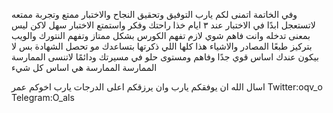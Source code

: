 
وفي الخاتمة اتمنى لكم يارب التوفيق وتحقيق النجاح
والاختبار ممتع وتجربة ممتعه 
لاتستعجل ابدًا في الاختبار عند ٣ ايام 
خذا راحتك وفكر واستمتع 
الاختبار سهل لاكن ليس بمعنى تدخله وانت فاهم شوي لازم تفهم الكورس بشكل ممتاز وتفهم النتورك والويب بتركيز 
طبعًا المصادر والاشياء هذا كلها اللي ذكرتها بتساعدك مو تحصل الشهادة بس 
لا بيكون عندك اساس قوي جدًا وفاهم ومستوى حلو في مسيرتك 
ودائمًا لاتنسى الممارسة الممارسة الممارسة 
هي اساس كل شيء 


اسال الله ان يوفقكم يارب وان يرزقكم اعلى الدرجات يارب 
اخوكم عمر 
Twitter:oqv_o
Telegram:O_als
